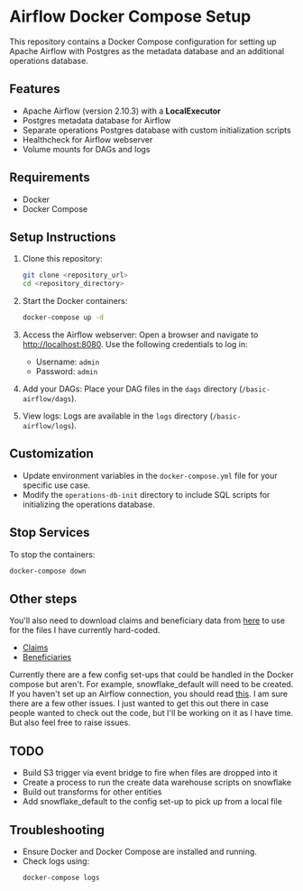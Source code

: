 # Airflow Docker Compose Setup

This repository contains a Docker Compose configuration for setting up Apache Airflow with Postgres as the metadata database and an additional operations database.

## Features
- Apache Airflow (version 2.10.3) with a **LocalExecutor**
- Postgres metadata database for Airflow
- Separate operations Postgres database with custom initialization scripts
- Healthcheck for Airflow webserver
- Volume mounts for DAGs and logs

## Requirements
- Docker
- Docker Compose

## Setup Instructions
1. Clone this repository:
   ```bash
   git clone <repository_url>
   cd <repository_directory>
   ```

2. Start the Docker containers:
   ```bash
   docker-compose up -d
   ```

3. Access the Airflow webserver:
   Open a browser and navigate to [http://localhost:8080](http://localhost:8080). Use the following credentials to log in:
   - Username: `admin`
   - Password: `admin`

4. Add your DAGs:
   Place your DAG files in the `dags` directory (`/basic-airflow/dags`).

5. View logs:
   Logs are available in the `logs` directory (`/basic-airflow/logs`).

## Customization
- Update environment variables in the `docker-compose.yml` file for your specific use case.
- Modify the `operations-db-init` directory to include SQL scripts for initializing the operations database.

## Stop Services
To stop the containers:
```bash
docker-compose down
```

## Other steps
You'll also need to download claims and beneficiary data from [here](https://data.cms.gov/collection/synthetic-medicare-enrollment-fee-for-service-claims-and-prescription-drug-event) to use for the files I have currently hard-coded.

- [Claims](https://data.cms.gov/sites/default/files/2023-04/67157de9-d962-4af0-bf0e-3578b3afec58/inpatient.csv)
- [Beneficiaries](https://data.cms.gov/sites/default/files/2023-04/d5da04d5-61c8-4174-be11-02d0f58217e7/beneficiary_2015.csv)

Currently there are a few config set-ups that could be handled in the Docker compose but aren't. For example, snowflake_default will need to be created. If you haven't set up an Airflow connection, you should read [this](https://airflow.apache.org/docs/apache-airflow/stable/howto/connection.html). I am sure there are a few other issues. I just wanted to get this out there in case people wanted to check out the code, but I'll be working on it as I have time. But also feel free to raise issues.

## TODO
- Build S3 trigger via event bridge to fire when files are dropped into it
- Create a process to run the create data warehouse scripts on snowflake
- Build out transforms for other entities
- Add snowflake_default to the config set-up to pick up from a local file

## Troubleshooting
- Ensure Docker and Docker Compose are installed and running.
- Check logs using:
  ```bash
  docker-compose logs
  ```

